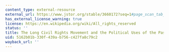 ```yaml
---
content_type: external-resource
external_url: https://www.jstor.org/stable/3660172?seq=1#page_scan_tab_contents
has_external_license_warning: true
license: https://en.wikipedia.org/wiki/All_rights_reserved
status: ''
title: The Long Civil Rights Movement and the Political Uses of the Past
uid: 5162b01b-330f-439a-b756-c427fa8c79c2
wayback_url: ''
---
```

